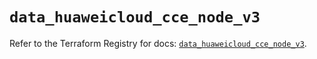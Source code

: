 # `data_huaweicloud_cce_node_v3`

Refer to the Terraform Registry for docs: [`data_huaweicloud_cce_node_v3`](https://registry.terraform.io/providers/huaweicloud/huaweicloud/1.71.1/docs/data-sources/cce_node_v3).
